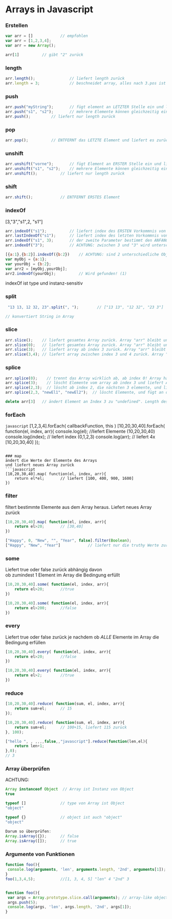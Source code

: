 # Arrays in Javascript

### Erstellen
```javascript
var arr = []  			// empfohlen
var arr = [1,2,3,4];
var arr = new Array();	

arr[1] 			// gibt "2" zurück
```

### length
```javascript
arr.length(); 				// liefert length zurück
arr.length = 3; 			// beschneidet array, alles nach 3.pos ist weg.
```

### push 
```javascript
arr.push("myString");		// fügt element an LETZTER Stelle ein und liefert neue length zurück
arr.push("s1", "s2");		// mehrere Elemente können gleichzeitig eingefügt werden
arr.push();			// liefert nur length zurück
```

### pop 
```javascript
arr.pop();			// ENTFERNT das LETZTE Element und liefert es zurück
```

### unshift
```javascript
arr.unshift("vorne");		// fügt Element an ERSTER Stelle ein und liefert neue length zurück
arr.unshift("s1", "s2");	// mehrere Elemente können gleichzeitig eingefügt werden
arr.unshift(); 			// liefert nur length zurück
```

### shift
```javascript
arr.shift(); 			// ENTFERNT ERSTES Element
```

### indexOf
[3,"3","s1",2, "s1"]
```javascript
arr.indexOf("s1");			// liefert index des ERSTEN Vorkommnis von "s1"
arr.lastIndexOf("s1");		// liefert index des letzten Vorkommnis von "s1"
arr.indexOf("s1", 3);		// der zweite Parameter bestimmt den ANFANGS-index ab dem die Suche beginnen soll.
arr.indexOf("3");			// ACHTUNG: zwischen 3 und "3" wird unterschieden
```

```javascript
[{a:1},{b:2}].indexOf({b:2})	// ACHTUNG: sind 2 unterschiedliche Objekte, wird hier nicht gefunden 
var myObj = {a:1};
var yourObj = {b:2};
var arr2 = [myObj,yourObj];
arr2.indexOf(yourObj);			// Wird gefunden! (1)
```
indexOf ist type und instanz-sensitiv

### split
```javascript
 "13 13, 12 32, 23".split(", ");        // ["13 13", "12 32", "23 3"]

// konvertiert String in Array

```

### slice
```javascript
arr.slice();	// liefert gesamtes Array zurück. Array "arr" bleibt unverändert. 
arr.slice(0);	// liefert gesamtes Array zurück. Array "arr" bleibt unverändert. 
arr.slice(3);	// liefert array ab index 3 zurück. Array "arr" bleibt unverändert.
arr.slice(3,4);	// liefert array zwischen index 3 und 4 zurück. Array "arr" bleibt unverändert. 
```

### splice
```javascript
arr.splice(0);	  // trennt das Array wirklich ab, ab index 0! Array hat dann keine Elemente mehr.
arr.splice(3);	  // löscht Elemente vom array ab index 3 und liefert Array von gelöschten Elementen
arr.splice(2,3);  // löscht ab index 2, die nächsten 3 elemente, und liefert Array von gelöschten Elementen zurück.
arr.splice(2,3, "newEl1", "newEl2");  // löscht Elemente, und fügt an der Stelle die neuen Elemente ein.

delete arr[3]	// ändert Element an Index 3 zu "undefined". Length des Arrays bleibt unverändert.
```


### forEach
```javascript```
[1,2,3,4].forEach( callbackFunction, this )
[10,20,30,40].forEach( function(el, index, arr){
	console.log(el);	//liefert Elemente (10,20,30,40)
	console.log(index); // liefert index (0,1,2,3)
	console.log(arr);	// liefert 4x [10,20,30,40]
});
```

### map
ändert die Werte der Elemente des Arrays
und liefert neues Array zurück
```javascript
[10,20,30,40].map( function(el, index, arr){
	return el*el;		// liefert [100, 400, 900, 1600]
})
```

### filter
filtert bestimmte Elemente aus dem Array heraus.
Liefert neues Array zurück
```javascript
[10,20,30,40].map( function(el, index, arr){
	return el>20;		// [30,40] 
})						

["Happy", 0, "New", "", "Year", false].filter(Boolean);
["Happy", "New", "Year"] 			// liefert nur die truthy Werte zurück
```


### some
Liefert true oder false zurück abhängig davon  
ob zumindest 1 Element im Array die Bedingung erfüllt

```javascript
[10,20,30,40].some( function(el, index, arr){
	return el>20;		//true
})

[10,20,30,40].some( function(el, index, arr){
	return el>200;		//false
})
```

### every
Liefert true oder false zurück je nachdem ob
*ALLE* Elemente im Array die Bedingung erfüllen

```javascript
[10,20,30,40].every( function(el, index, arr){
	return el>20;		//false
})

[10,20,30,40].every( function(el, index, arr){
	return el>2;		//true
})
```

### reduce

```javascript
[10,20,30,40].reduce( function(sum, el, index, arr){
	return sum+el;		// 15
});

[10,20,30,40].reduce( function(sum, el, index, arr){
	return sum+el;		// 100+15, liefert 115 zurück
}, 100);

["hello ", , ,,,,false,,"javascript"].reduce(function(len,el){
	return len+1;
},0);
// 3
```


###  Array überprüfen
ACHTUNG: 
```javascript
Array instanceof Object  // Array ist Instanz von Object 
true

typeof []				// type von Array ist Object 
"object"

typeof {} 				// object ist auch "object"
"object"
			
Darum so überprüfen:
Array.isArray({});		// false		
Array.isArray([]);		// true
```

### Argumente von Funktionen
```javascript
function foo(){
 console.log(arguments, 'len', arguments.length, '2nd', arguments[1]); 
}
foo(1,3,4,5); 			//[1, 3, 4, 5] "len" 4 "2nd" 3


function foo(){
 var args = Array.prototype.slice.call(arguments); // array-like object in Array ändern
 args.push(5);
 console.log(args, 'len', args.length, '2nd', args[1]);
}
```			
			
